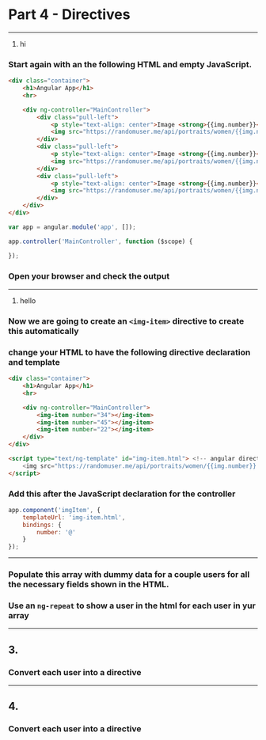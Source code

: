 # Part 4 - Directives
---
1. hi
### Start again with an the following HTML and empty JavaScript.

```html
<div class="container">
    <h1>Angular App</h1>
    <hr>

    <div ng-controller="MainController">
        <div class="pull-left">
            <p style="text-align: center">Image <strong>{{img.number}}</strong></p>
            <img src="https://randomuser.me/api/portraits/women/{{img.number}}.jpg" class="img-thumbnail">
        </div>
        <div class="pull-left">
            <p style="text-align: center">Image <strong>{{img.number}}</strong></p>
            <img src="https://randomuser.me/api/portraits/women/{{img.number}}.jpg" class="img-thumbnail">
        </div>
        <div class="pull-left">
            <p style="text-align: center">Image <strong>{{img.number}}</strong></p>
            <img src="https://randomuser.me/api/portraits/women/{{img.number}}.jpg" class="img-thumbnail">
        </div>
    </div>
</div>
```

```javascript
var app = angular.module('app', []);

app.controller('MainController', function ($scope) {

});
```

### Open your browser and check the output
---
1. hello
### Now we are going to create an `<img-item>` directive to create this automatically 
### change your HTML to have the following directive declaration and template
```html
<div class="container">
    <h1>Angular App</h1>
    <hr>

    <div ng-controller="MainController">
        <img-item number="34"></img-item>
        <img-item number="45"></img-item>
        <img-item number="22"></img-item>
    </div>
</div>

<script type="text/ng-template" id="img-item.html"> <!-- angular directive template -->
    <img src="https://randomuser.me/api/portraits/women/{{img.number}}.jpg" class="img-thumbnail">
</script>
```

### Add this after the JavaScript declaration for the controller
```javascript
app.component('imgItem', {
    templateUrl: 'img-item.html',
    bindings: {
        number: '@'
    }
});
```

---
### Populate this array with dummy data for a couple users for all the necessary fields shown in the HTML.
### Use an `ng-repeat` to show a user in the html for each user in yur array
---
## 3.
### Convert each user into a directive
---
## 4.
### Convert each user into a directive
